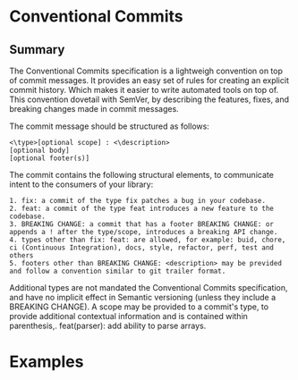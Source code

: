 # Conventional Commits 

## Summary
The Conventional Commits specification is a lightweigh convention on top of commit messages. It provides an easy set of rules for creating an explicit commit history. Which makes it easier to write automated tools on top of. This convention dovetail with SemVer, by describing the features, fixes, and breaking changes made in commit messages.

The commit message should be structured as follows:

    <\type>[optional scope] : <\description>
    [optional body]
    [optional footer(s)]

The commit contains the following structural elements, to communicate intent to the consumers of your library:

    1. fix: a commit of the type fix patches a bug in your codebase.
    2. feat: a commit of the type feat introduces a new feature to the codebase.
    3. BREAKING CHANGE: a commit that has a footer BREAKING CHANGE: or appends a ! after the type/scope, introduces a breaking API change.
    4. types other than fix: feat: are allowed, for example: buid, chore, ci (Continuous Integration), docs, style, refactor, perf, test and others
    5. footers other than BREAKING CHANGE: <description> may be previded and follow a convention similar to git trailer format.

Additional types are not mandated the Conventional Commits specification, and have no implicit effect in Semantic versioning (unless they include a BREAKING CHANGE). A scope may be provided to a commit's type, to provide additional contextual information and is contained within parenthesis,. feat(parser): add ability to parse arrays.

# Examples
## Commit message with description and breakign change footer
    feat: allow provided config object to exten other configs
    BREAKING CHANE: 'extend' key in config file is now used for extending other config files
## Commit message with ! to draw attention to breaking change
    feat!= send an email to the customer when a product is shipped
## Commit message with scope and ! to draw attention to breaking change
    feat(api)!: send an email to the customer when a producrt is shipped
## Commit message with both ! and BREAKING CHANGE footer
    chore!: drop support for Node 6
    BREAKING CHANGE: use JavaScript features not available in Node 6.
## Commit message with no body
    docs: correct spelling of CHANGLOG
## Commit message with scope
    feat(lang): add Polish language
## Commit message with multi-paragraph body and multipke footers
    fix: prevent racing of requests
    Introduce a request id and a reference to latest request. Dismiss incoming responses other than from latest request.

    Remove timouts which were used to mitigate the racing issue but are obsolete now

    Reviewed-by: X
    Refs: #123

## Specification
The key words "MUST". "MUST NOT", "REQUIRED","SHALL","SHALL NOT", "SHOULD", "SHOULD NOT", "RECOMMENDED", "MAY", and "OPTINAL" in this document are to be interpreted as described in [RFC 2119.](https://www.ietf.org/rfc/rfc2119.txt)

    1. Commit MUST be prefixed with a tyoe, which consists of a noun, feat,fix, etc.., followed by the OPTIONAL scope, OPTIONAL !, and REQUITED terminal colon and space.
    2. The type feat MUST be used when a commit adds a new feature to your application or library.
    3. The type fix MUST be used when a commit represents a bug fix for your application.
    4. A scope MAY be providede after a type, A scope MUST consist of a noun describing a section of the codebase surrounded by parenthesis fix(parser):
    5. A description MUST immediately follow the colon and space after the type/scope prefix. The desciption is a short summary of the code changes, a.g. fix: array parsing issue when multiple spaces were contained in string.
    6. A longer commit body MAY be provided after the short description, providing additional contextual information about the code changes. The body MUST begin one blank line after the description.
    7. A commit body is free-form and MAY consit of any number of newline separated paragraphs.
    8. One or moer footers MAY be provided one blank line after the body. Each footer MUST consist of a word token, followed by either a :< space> or < space># separator, followed by a string value.
    9. A footer's token MUST use - in place of whitespace characters, e.g. Acked-by (this helps differentiate the footer section from a multi-paragraph body). An exeption is made for BREAKING CHANGE, which MAY also be used as a token.
    10. A footer's value MAY contain spaces and newlines, and parsing MUST terminate when the next valid footer token/separator pair is observed.
    11. Breaking changes MUST be indicated in the type/scope prefix of a commit, or as an entry in the footer.
    12. If included as a footer, a breaking change MUST consist of the uppercase text BREAKING CHANGE, followed by a colon, space, and description, e.g., BREAKING CHANGE: environment variables now take precedence over config files.
    13. If included in the type/scope prefix, breaking changes MUST be indicated by a ! immediately before the :. If ! is used, BREAKING CHANGE: MAY be omitted from the footer section, and the commit description SHALL be used to describe the breaking change.
    14. Types other than feat and fix MAY be used in your commit messages, e.g., docs: update ref docs/
    15. he units of information that make up Conventional Commits MUST NOT be treated as case sensitive by implementors, with the exception of BREAKING CHANGE which MUST be uppercase.
    16. BREAKING_CHANGE MUST be synonymous with BREAKING CHANGE, when used as a tolen in footer.

# Why Use Conventional Commits

- Automatically generating CHANGELOGs.
- Automatically determining a semantic version bump(based on the types of commits landed).
- Communicating the nature of changes ti teammates, the public, and other stakeholders.
- Triggering build and publish processes.
- Making it easier for people to contribute to your projects, by allowing them to explore a more structurex commit history.